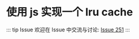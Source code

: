 # 使用 js 实现一个 lru cache



::: tip Issue 
 欢迎在 Issue 中交流与讨论: [Issue 251](https://github.com/shfshanyue/Daily-Question/issues/251) 
:::



